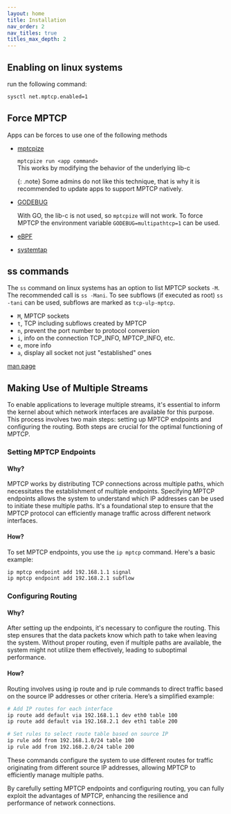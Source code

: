 ```yaml
---
layout: home
title: Installation
nav_order: 2
nav_titles: true
titles_max_depth: 2
---
```

## Enabling on linux systems
run the following command:
```bash
sysctl net.mptcp.enabled=1
```

## Force MPTCP
Apps can be forces to use one of the following methods

- [mptcpize](https://www.mankier.com/8/mptcpize)

    `mptcpize run <app command>`  
    This works by modifying the behavior of the underlying lib-c

    {: .note}
    Some admins do not like this technique, that is why it is recommended to update
    apps to support MPTCP natively.

- [GODEBUG](https://go-review.googlesource.com/c/go/+/507375)

    With GO, the lib-c is not used, so `mptcpize` will not work.
    To force MPTCP the environment variable `GODEBUG=multipathtcp=1` can be used.

- [eBPF](https://git.kernel.org/pub/scm/linux/kernel/git/bpf/bpf-next.git/commit/?id=ddba122428a7)

- [systemtap](https://access.redhat.com/documentation/en-us/red_hat_enterprise_linux/8/html/configuring_and_managing_networking/getting-started-with-multipath-tcp_configuring-and-managing-networking#preparing-rhel-to-enable-mptcp-support_getting-started-with-multipath-tcp)

## ss commands
The `ss` command on linux systems has an option to list MPTCP sockets `-M`. The
recommended call is `ss -Mani`. To see subflows (if executed as root) `ss -tani`
can be used, subflows are marked as `tcp-ulp-mptcp`.

- `M`, MPTCP sockets
- `t`, TCP including subflows created by MPTCP
- `n`, prevent the port number to protocol conversion
- `i`, info on the connection TCP_INFO, MPTCP_INFO, etc.
- `e`, more info
- `a`, display all socket not just "established" ones

[man page](https://www.commandlinux.com/man-page/man8/ss.8.html)


## Making Use of Multiple Streams

To enable applications to leverage multiple streams, it's essential to inform the kernel about which network interfaces are available for this purpose. This process involves two main steps: setting up MPTCP endpoints and configuring the routing. Both steps are crucial for the optimal functioning of MPTCP.

### Setting MPTCP Endpoints

#### Why?

MPTCP works by distributing TCP connections across multiple paths, which necessitates the establishment of multiple endpoints. Specifying MPTCP endpoints allows the system to understand which IP addresses can be used to initiate these multiple paths. It's a foundational step to ensure that the MPTCP protocol can efficiently manage traffic across different network interfaces.

#### How?

To set MPTCP endpoints, you use the `ip mptcp` command. Here's a basic example:

```bash
ip mptcp endpoint add 192.168.1.1 signal
ip mptcp endpoint add 192.168.2.1 subflow
```

### Configuring Routing
#### Why?
After setting up the endpoints, it's necessary to configure the routing. This step ensures that the data packets know which path to take when leaving the system. Without proper routing, even if multiple paths are available, the system might not utilize them effectively, leading to suboptimal performance.

#### How?
Routing involves using ip route and ip rule commands to direct traffic based on the source IP addresses or other criteria. Here’s a simplified example:

```bash
# Add IP routes for each interface
ip route add default via 192.168.1.1 dev eth0 table 100
ip route add default via 192.168.2.1 dev eth1 table 200

# Set rules to select route table based on source IP
ip rule add from 192.168.1.0/24 table 100
ip rule add from 192.168.2.0/24 table 200
```

These commands configure the system to use different routes for traffic originating from different source IP addresses, allowing MPTCP to efficiently manage multiple paths.

By carefully setting MPTCP endpoints and configuring routing, you can fully exploit the advantages of MPTCP, enhancing the resilience and performance of network connections.


<!--
## Making use of multiple subflows
For the apps to be able to use multiple streams the kernel needs to be told what
interfaces can be used to do so.

<details markdown="block">
<summary>Manual configuration</summary>

With multiple addresses defined on several interfaces, you want to be able to tell
your kernel "If I select such source address, please use that specific interface+gateway,
not the default ones". You achieve this by configuring one routing table per outgoing
interface, each routing table being identified by a number. The route selection
process then happens in two phases. First the kernel does a lookup in the policy
table (that you need to configure with ip rules). The policies, in our case, will
be For such source prefix, go to routing table number x. Then the corresponding
routing table is examined to select the gateway based on the destination address.

You need to configure several routing tables in the following manner: Imagine you
have two interfaces eth0 and eth1 with the following properties:

```bash
eth0

  IP-Address: 10.1.1.2
  Subnet-Mask: 255.255.255.0
  Gateway: 10.1.1.1

eth1

  IP-Address: 10.1.2.2
  Subnet-Mask: 255.255.255.0
  Gateway: 10.1.2.1
```

Thus, you need to configure the routing rules so that packets with source-IP 10.1.1.2
will get routed over eth0 and those with 10.1.2.2 will get routed over eth1.

The necessary commands are:

```bash
# This creates two different routing tables, that we use based on the source-address.
ip rule add from 10.1.1.2 table 1
ip rule add from 10.1.2.2 table 2

# Configure the two different routing tables
ip route add 10.1.1.0/24 dev eth0 scope link table 1
ip route add default via 10.1.1.1 dev eth0 table 1

ip route add 10.1.2.0/24 dev eth1 scope link table 2
ip route add default via 10.1.2.1 dev eth1 table 2

# default route for the selection process of normal internet-traffic
ip route add default scope global nexthop via 10.1.1.1 dev eth0
```
With this, your routing table should look like the following:

```bash
mptcp-kernel:~# ip rule show
0:      from all lookup local
32764:  from 10.1.2.2 lookup 2
32765:  from 10.1.1.2 lookup 1
32766:  from all lookup main
32767:  from all lookup default

mptcp-kernel:~# ip route
10.1.1.0/24 dev eth0  proto kernel  scope link  src 10.1.1.2
10.1.2.0/24 dev eth1  proto kernel  scope link  src 10.1.2.2
default via 10.1.1.1 dev eth0

mptcp-kernel:~# ip route show table 1
10.1.1.0/24 dev eth0  scope link
default via 10.1.1.1 dev eth0

mptcp-kernel:~# ip route show table 2
10.1.2.0/24 dev eth1  scope link
default via 10.1.2.1 dev eth1
```
</details>
-->